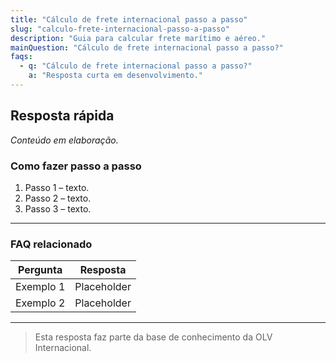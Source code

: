 ```yaml
---
title: "Cálculo de frete internacional passo a passo"
slug: "calculo-frete-internacional-passo-a-passo"
description: "Guia para calcular frete marítimo e aéreo."
mainQuestion: "Cálculo de frete internacional passo a passo?"
faqs:
  - q: "Cálculo de frete internacional passo a passo?"
    a: "Resposta curta em desenvolvimento."
---
```


## Resposta rápida

*Conteúdo em elaboração.*

### Como fazer passo a passo

1. Passo 1 – texto.
2. Passo 2 – texto.
3. Passo 3 – texto.

---

### FAQ relacionado

| Pergunta | Resposta |
| --- | --- |
| Exemplo 1 | Placeholder |
| Exemplo 2 | Placeholder |

---

> Esta resposta faz parte da base de conhecimento da OLV Internacional.
